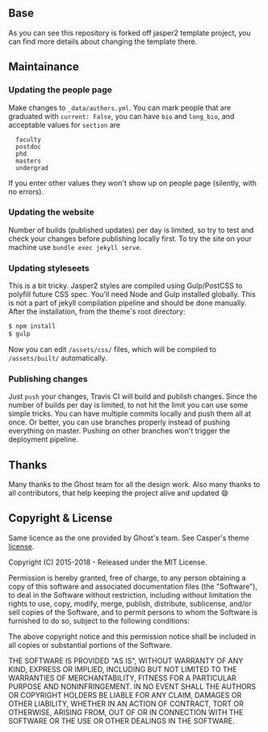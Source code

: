 ## Base

As you can see this repository is forked off jasper2 template project, you can find more details about changing the template there.

## Maintainance

### Updating the people page
Make changes to `_data/authors.yml`. You can mark people that are graduated with `current: False`, you can have `bio` and `long_bio`, and acceptable values for `section` are   


```
  faculty
  postdoc
  phd
  masters
  undergrad
```


If you enter other values they won't show up on people page (silently, with no errors).

### Updating the website
Number of builds (published updates) per day is limited, so try to test and check your changes before publishing locally first. To try the site on your machine use `bundle exec jekyll serve`.


### Updating styleseets
This is a bit tricky. Jasper2 styles are compiled using Gulp/PostCSS to polyfill future CSS spec. You'll need Node and Gulp installed globally. This is not a part of jekyll compilation pipeline and should be done manually. After the installation, from the theme's root directory:

```bash
$ npm install
$ gulp
```

Now you can edit `/assets/css/` files, which will be compiled to `/assets/built/` automatically.


### Publishing changes
Just `push` your changes, Travis CI will build and publish changes. Since the number of builds per day is limited, to not hit the limit you can use some simple tricks. You can have multiple commits locally and push them all at once. Or better, you can use branches properly instead of pushing everything on master. Pushing on other branches won't trigger the deployment pipeline.


## Thanks


Many thanks to the Ghost team for all the design work. Also many thanks to all contributors,
that help keeping the project alive and updated :smile:


## Copyright & License

Same licence as the one provided by Ghost's team. See Casper's theme [license](GHOST.txt).

Copyright (C) 2015-2018 - Released under the MIT License.

Permission is hereby granted, free of charge, to any person obtaining a copy of this software and associated documentation files (the "Software"), to deal in the Software without restriction, including without limitation the rights to use, copy, modify, merge, publish, distribute, sublicense, and/or sell copies of the Software, and to permit persons to whom the Software is furnished to do so, subject to the following conditions:

The above copyright notice and this permission notice shall be included in all copies or substantial portions of the Software.

THE SOFTWARE IS PROVIDED "AS IS", WITHOUT WARRANTY OF ANY KIND, EXPRESS OR IMPLIED, INCLUDING BUT NOT LIMITED TO THE WARRANTIES OF MERCHANTABILITY, FITNESS FOR A PARTICULAR PURPOSE AND
NONINFRINGEMENT. IN NO EVENT SHALL THE AUTHORS OR COPYRIGHT HOLDERS BE LIABLE FOR ANY CLAIM, DAMAGES OR OTHER LIABILITY, WHETHER IN AN ACTION OF CONTRACT, TORT OR OTHERWISE, ARISING FROM, OUT OF OR IN CONNECTION WITH THE SOFTWARE OR THE USE OR OTHER DEALINGS IN THE SOFTWARE.
